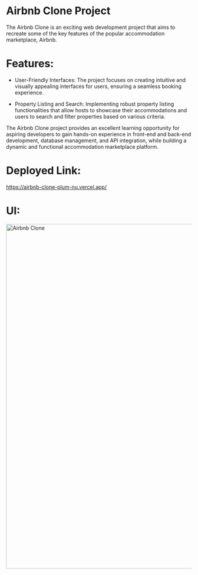 # Airbnb Clone Project
The Airbnb Clone is an exciting web development project that aims to recreate some of the key features of the popular accommodation marketplace, Airbnb.

# Features:
- User-Friendly Interfaces: The project focuses on creating intuitive and visually appealing interfaces for users, ensuring a seamless booking experience.

- Property Listing and Search: Implementing robust property listing functionalities that allow hosts to showcase their accommodations and users to search and filter properties based on various criteria.

The Airbnb Clone project provides an excellent learning opportunity for aspiring developers to gain hands-on experience in front-end and back-end development, database management, and API integration, while building a dynamic and functional accommodation marketplace platform.

# Deployed Link: 
https://airbnb-clone-plum-nu.vercel.app/

# UI:
<img width="934" alt="Airbnb Clone" src="https://github.com/alimalim77/airbnb-clone/assets/52186295/d3e3c6b0-4584-4a5a-8d1d-037e500de67c">
